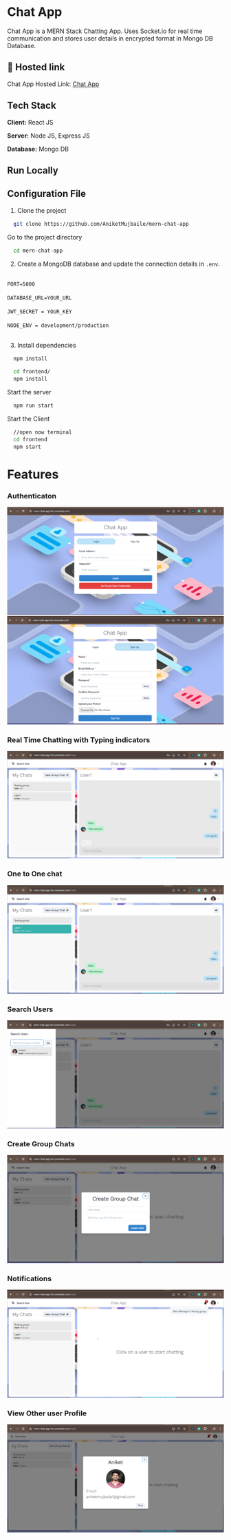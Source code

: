  
# Chat App

Chat App is a MERN Stack Chatting App.
Uses Socket.io for real time communication and stores user details in encrypted format in Mongo DB Database.

## 🔗 Hosted link

Chat App Hosted Link: [Chat App](https://mern-chat-app-0rci.onrender.com/chats)

## Tech Stack

**Client:** React JS

**Server:** Node JS, Express JS

**Database:** Mongo DB


## Run Locally

## Configuration File
1. Clone the project

```bash
  git clone https://github.com/AniketMujbaile/mern-chat-app
```

Go to the project directory

```bash
  cd mern-chat-app
```

2. Create a MongoDB database and update the connection details in `.env`.

```ENV

PORT=5000

DATABASE_URL=YOUR_URL

JWT_SECRET = YOUR_KEY

NODE_ENV = development/production
 
```

3. Install dependencies

```bash
  npm install
```

```bash
  cd frontend/
  npm install
```

Start the server

```bash
  npm run start
```
Start the Client

```bash
  //open now terminal
  cd frontend
  npm start
```

  
# Features

### Authenticaton
![](https://github.com/AniketMujbaile/mern-chat-app/blob/main/Screenshots/login.png)
![](https://github.com/AniketMujbaile/mern-chat-app/blob/main/Screenshots/SignUp.png)
### Real Time Chatting with Typing indicators
![](https://github.com/AniketMujbaile/mern-chat-app/blob/main/Screenshots/indicator.png)
### One to One chat
![](https://github.com/AniketMujbaile/mern-chat-app/blob/main/Screenshots/Img1.png)
### Search Users
![](https://github.com/AniketMujbaile/mern-chat-app/blob/main/Screenshots/search.png)
### Create Group Chats
![](https://github.com/AniketMujbaile/mern-chat-app/blob/main/Screenshots/GroupChat.png)
### Notifications 
![](https://github.com/AniketMujbaile/mern-chat-app/blob/main/Screenshots/Notification.png)
### View Other user Profile
![](https://github.com/AniketMujbaile/mern-chat-app/blob/main/Screenshots/Profile.png)
 
 
